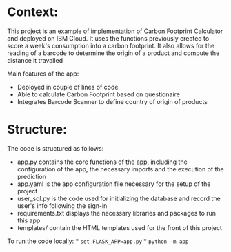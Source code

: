 # Context:

This project is an example of implementation of Carbon Footprint Calculator and deployed on IBM Cloud.
It uses the functions previously created to score a week's consumption into a carbon footprint.
It also allows for the reading of a barcode to determine the origin of a product and compute the distance it travalled

Main features of the app:
* Deployed in couple of lines of code
* Able to calculate Carbon Footprint based on questionaire
* Integrates Barcode Scanner to define country of origin of products
# Structure:

The code is structured as follows:
* app.py contains the core functions of the app, including the configuration of the app, the necessary imports and the execution of the prediction
* app.yaml is the app configuration file necessary for the setup of the project 
* user_sql.py is the code used for initializing the database and record the user's info following the  sign-in
* requirements.txt displays the necessary libraries and packages to run this app
* templates/ contain the HTML templates used for the front of this project


To run the code locally:
    * `set FLASK_APP=app.py` 
    * `python -m app`

  
  
